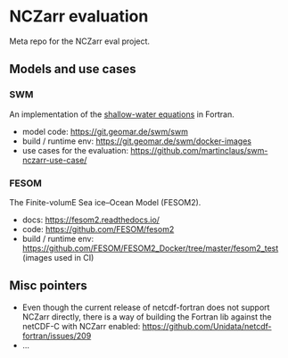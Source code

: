 # NCZarr evaluation

Meta repo for the NCZarr eval project.

## Models and use cases

### SWM

An implementation of the [shallow-water equations](https://en.wikipedia.org/wiki/Shallow_water_equations) in Fortran.

- model code: https://git.geomar.de/swm/swm
- build / runtime env: https://git.geomar.de/swm/docker-images
- use cases for the evaluation: https://github.com/martinclaus/swm-nczarr-use-case/

### FESOM

The Finite-volumE Sea ice–Ocean Model (FESOM2).

- docs: https://fesom2.readthedocs.io/
- code: https://github.com/FESOM/fesom2
- build / runtime env: https://github.com/FESOM/FESOM2_Docker/tree/master/fesom2_test (images used in CI)

## Misc pointers

- Even though the current release of netcdf-fortran does not support NCZarr directly, there is a way of building the Fortran lib against the netCDF-C with NCZarr enabled: https://github.com/Unidata/netcdf-fortran/issues/209
- ...

